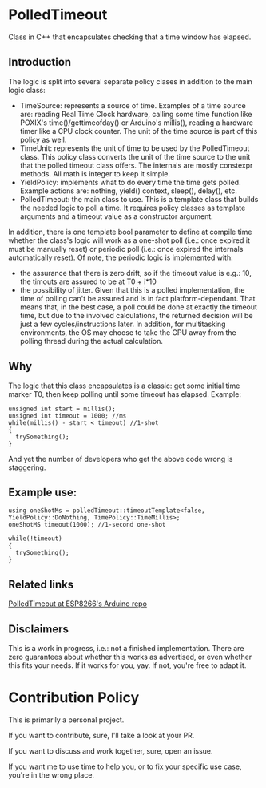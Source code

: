 # PolledTimeout

Class in C++ that encapsulates checking that a time window has elapsed.

## Introduction

The logic is split into several separate policy clases in addition to the main logic class:
- TimeSource: represents a source of time. Examples of a time source are: reading Real Time Clock hardware, calling some time function like POXIX's time()/gettimeofday() or Arduino's millis(), reading a hardware timer like a CPU clock counter. The unit of the time source is part of this policy as well.
- TimeUnit: represents the unit of time to be used by the PolledTimeout class. This policy class converts the unit of the time source to the unit that the polled timeout class offers. The internals are mostly constexpr methods. All math is integer to keep it simple.
- YieldPolicy: implements what to do every time the time gets polled. Example actions are: nothing, yield() context, sleep(), delay(), etc.
- PolledTimeout: the main class to use. This is a template class that builds the needed logic to poll a time. It requires policy classes as template arguments and a timeout value as a constructor argument.

In addition, there is one template bool parameter to define at compile time whether the class's logic will work as a one-shot poll (i.e.: once expired it must be manually reset) or periodic poll (i.e.: once expired the internals automatically reset).
Of note, the periodic logic is implemented with:
- the assurance that there is zero drift, so if the timeout value is e.g.: 10, the timouts are assured to be at T0 + i*10
- the possibility of jitter. Given that this is a polled implementation, the time of polling can't be assured and is in fact platform-dependant. That means that, in the best case, a poll could be done at exactly the timeout time, but due to the involved calculations, the returned decision will be just a few cycles/instructions later. In addition, for multitasking environments, the OS may choose to take the CPU away from the polling thread during the actual calculation.

## Why

The logic that this class encapsulates is a classic: get some initial time marker T0, then keep polling until some timeout has elapsed.
Example:

    unsigned int start = millis();
    unsigned int timeout = 1000; //ms
    while(millis() - start < timeout) //1-shot
    {
      trySomething();
    }

And yet the number of developers who get the above code wrong is staggering.

## Example use:

    using oneShotMs = polledTimeout::timeoutTemplate<false, YieldPolicy::DoNothing, TimePolicy::TimeMillis>;
    oneShotMS timeout(1000); //1-second one-shot

    while(!timeout)
    {
      trySomething();
    }

## Related links
[PolledTimeout at ESP8266's Arduino repo](https://github.com/esp8266/Arduino/blob/master/cores/esp8266/PolledTimeout.h)


## Disclaimers
This is a work in progress, i.e.: not a finished implementation. 
There are zero guarantees about whether this works as advertised, or even whether this fits your needs. If it works for you, yay. If not, you're free to adapt it.

# Contribution Policy
This is primarily a personal project.

If you want to contribute, sure, I'll take a look at your PR.

If you want to discuss and work together, sure, open an issue.

If you want me to use time to help you, or to fix your specific use case, you're in the wrong place.
